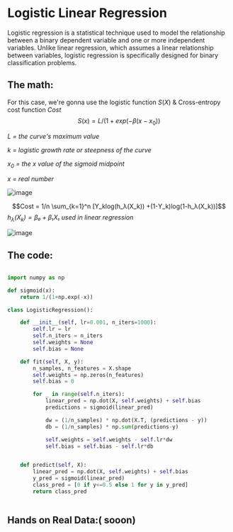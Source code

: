 # Logistic Linear Regression
 Logistic regression is a statistical technique used to model the relationship between a binary dependent variable and one or more independent variables. 
 Unlike linear regression, which assumes a linear relationship between variables, logistic regression is specifically designed for binary classification problems.
## The math:

For this case, we're gonna use the logistic function $`S(X)`$ & Cross-entropy cost function $`Cost`$ 
$$S(x)= L/(1+exp(-β(x-x_0))$$

_$`L`$	=	the curve's maximum value_ 

_$`k`$	=	logistic growth rate or steepness of the curve_

_$`x_0`$	=	the x value of the sigmoid midpoint_

_$`x`$	=	real number_ 

![image](https://github.com/IslemBouzidi/DataScience/assets/87117961/fea42303-665c-4482-880a-50e471d32857)

$$Cost =  1/n \sum_{k=1}^n [Y_klog(h_λ(X_k)) +(1-Y_k)log(1-h_λ(X_k))]$$
_$`h_λ(X_k)= β₀ + β₁X₁`$ used in linear regression_

![image](https://github.com/IslemBouzidi/DataScience/assets/87117961/b4385285-406d-45f7-897f-639e21ca6f08)

## The code: 
``` python 

import numpy as np

def sigmoid(x):
    return 1/(1+np.exp(-x))

class LogisticRegression():

    def __init__(self, lr=0.001, n_iters=1000):
        self.lr = lr
        self.n_iters = n_iters
        self.weights = None
        self.bias = None

    def fit(self, X, y):
        n_samples, n_features = X.shape
        self.weights = np.zeros(n_features)
        self.bias = 0

        for _ in range(self.n_iters):
            linear_pred = np.dot(X, self.weights) + self.bias
            predictions = sigmoid(linear_pred)

            dw = (1/n_samples) * np.dot(X.T, (predictions - y))
            db = (1/n_samples) * np.sum(predictions-y)

            self.weights = self.weights - self.lr*dw
            self.bias = self.bias - self.lr*db


    def predict(self, X):
        linear_pred = np.dot(X, self.weights) + self.bias
        y_pred = sigmoid(linear_pred)
        class_pred = [0 if y<=0.5 else 1 for y in y_pred]
        return class_pred
        
 ```
 
 ## Hands on Real Data:( sooon)
